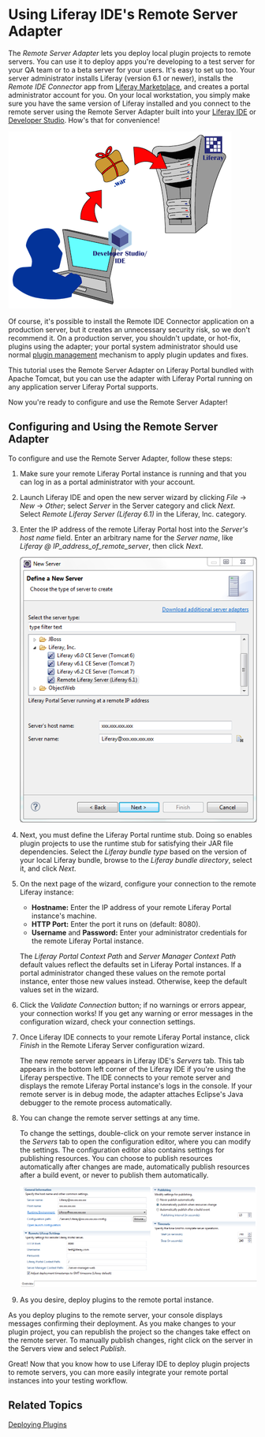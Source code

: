 # Using Liferay IDE's Remote Server Adapter [](id=using-liferay-ides-remote-server-adapter)

The *Remote Server Adapter* lets you deploy local plugin projects to remote
servers. You can use it to deploy apps you're developing to a test server for
your QA team or to a beta server for your users. It's easy to set up too.
Your server administrator installs Liferay (version 6.1 or newer), installs the
*Remote IDE Connector* app from [Liferay Marketplace](http://www.liferay.com/marketplace), 
and creates a portal administrator account for you. On your local workstation,
you simply make sure you have the same version of Liferay installed and you
connect to the remote server using the Remote Server Adapter built into your
[Liferay IDE](http://www.liferay.com/downloads/liferay-projects/liferay-ide) or
[Developer Studio](http://www.liferay.com/group/customer/products/developer-studio). 
How's that for convenience! 

![Figure 1: Liferay IDE's Remote Server Adapter lets you deploy plugins to remote servers, such as your test server or beta server.](../../images/remote-server-adapter-connector.png)

Of course, it's possible to install the Remote IDE Connector application on a
production server, but it creates an unnecessary security risk, so we don't
recommend it. On a production server, you shouldn't update, or hot-fix, plugins
using the adapter; your portal system administrator should use normal
[plugin management](/discover/portal/-/knowledge_base/plugin-management-lp-6-2-use-useportal)
mechanism to apply plugin updates and fixes. 

This tutorial uses the Remote Server Adapter on Liferay Portal bundled with
Apache Tomcat, but you can use the adapter with Liferay Portal running on any
application server Liferay Portal supports. 

Now you're ready to configure and use the Remote Server Adapter! 

## Configuring and Using the Remote Server Adapter

To configure and use the Remote Server Adapter, follow these steps: 

1.  Make sure your remote Liferay Portal instance is running and that you can
    log in as a portal administrator with your account. 

2.  Launch Liferay IDE and open the new server wizard by clicking *File* &rarr;
    *New* &rarr; *Other*; select *Server* in the Server category and click
    *Next*. Select *Remote Liferay Server (Liferay 6.1)* in the Liferay, Inc.
    category.

3.  Enter the IP address of the remote Liferay Portal host into the *Server's
    host name* field. Enter an arbitrary name for the *Server name*, like *Liferay @
    IP_address_of_remote_server*, then click *Next*. 

    ![Figure 2: Configure the remote Liferay server's information.](../../images/remote_server_adapter_wizard_1.png)

4.  Next, you must define the Liferay Portal runtime stub. Doing so enables
    plugin projects to use the runtime stub for satisfying their JAR file
    dependencies. Select the *Liferay bundle type* based on the version of your
    local Liferay bundle, browse to the *Liferay bundle directory*, select it, and
    click *Next*. 

5.  On the next page of the wizard, configure your connection to the remote
    Liferay instance: 
    - **Hostname:** Enter the IP address of your remote Liferay Portal
    instance's machine. 
    - **HTTP Port:** Enter the port it runs on (default: 8080). 
    - **Username** and **Password:** Enter your administrator credentials for
    the remote Liferay Portal instance. 

    The *Liferay Portal Context Path* and *Server Manager Context Path*
    default values reflect the defaults set in Liferay Portal
    instances. If a portal administrator changed these values on the remote
    portal instance, enter those new values instead. Otherwise, keep the
    default values set in the wizard. 

6.  Click the *Validate Connection* button; if no warnings or errors appear,
    your connection works! If you get any warning or error messages in the
    configuration wizard, check your connection settings. 

7.  Once Liferay IDE connects to your remote Liferay Portal instance,
    click *Finish* in the Remote Liferay Server configuration wizard. 

    The new remote server appears in Liferay IDE's *Servers* tab. This tab
    appears in the bottom left corner of the Liferay IDE if you're using the
    Liferay perspective. The IDE connects to your remote server and displays the
    remote Liferay Portal instance's logs in the console. If your remote server
    is in debug mode, the adapter attaches Eclipse's Java debugger to the remote
    process automatically. 

8.  You can change the remote server settings at any time. 

    To change the settings, double-click on your remote server instance in the
    *Servers* tab to open the configuration editor, where you can modify the
    settings. The configuration editor also contains settings for publishing
    resources. You can choose to publish resources automatically after changes
    are made, automatically publish resources after a build event, or never to
    publish them automatically. 

    ![Figure 3: The remote server's configuration editor lets you modify remote settings, specify how resources are published, and set time limits for server operations.](../../images/remote_server_configuration_editor.png)

9.  As you desire, deploy plugins to the remote portal instance. 

As you deploy plugins to the remote server, your console displays messages
confirming their deployment. As you make changes to your plugin project,
you can republish the project so the changes take effect on the remote server.
To manually publish changes, right click on the server in the Servers view and
select *Publish*. 

Great! Now that you know how to use Liferay IDE to deploy plugin projects to 
remote servers, you can more easily integrate your remote portal instances into 
your testing workflow. 

## Related Topics

[Deploying Plugins](/develop/tutorials/-/knowledge_base/deploying-plugins)

